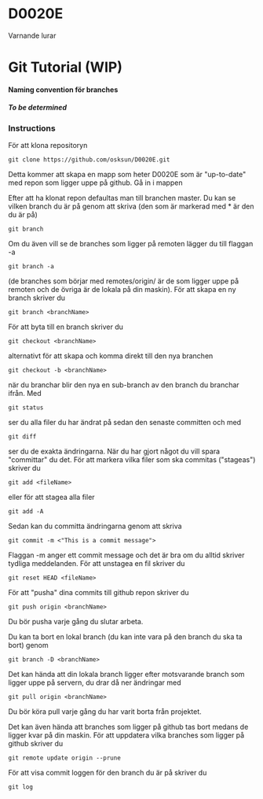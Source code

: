 # D0020E
Varnande lurar


# Git Tutorial (WIP)

#### Naming convention för branches
##### To be determined

### Instructions

För att klona repositoryn
```
git clone https://github.com/osksun/D0020E.git
```
Detta kommer att skapa en mapp som heter D0020E som är "up-to-date" med repon som ligger uppe på github.
Gå in i mappen

Efter att ha klonat repon defaultas man till branchen master.
Du kan se vilken branch du är på genom att skriva (den som är markerad med * är den du är på)
```
git branch
```
Om du även vill se de branches som ligger på remoten lägger du till flaggan -a
```
git branch -a
```
(de branches som börjar med remotes/origin/ är de som ligger uppe på remoten och de övriga är de lokala på din maskin).
För att skapa en ny branch skriver du
```
git branch <branchName>
```

För att byta till en branch skriver du
```
git checkout <branchName>
```
alternativt för att skapa och komma direkt till den nya branchen
```
git checkout -b <branchName>
```
när du branchar blir den nya en sub-branch av den branch du branchar ifrån.
Med
```
git status
```
ser du alla filer du har ändrat på sedan den senaste committen och med 
```
git diff
```
ser du de exakta ändringarna.
När du har gjort något du vill spara "committar" du det. För att markera vilka filer som ska commitas ("stageas") skriver du
```
git add <fileName>
```
eller för att stagea alla filer
```
git add -A
```
Sedan kan du committa ändringarna genom att skriva 
```
git commit -m <"This is a commit message">
```
Flaggan -m anger ett commit message och det är bra om du alltid skriver tydliga meddelanden.
För att unstagea en fil skriver du
```
git reset HEAD <fileName>
```
För att "pusha" dina commits till github repon skriver du
```
git push origin <branchName>
```
Du bör pusha varje gång du slutar arbeta.

Du kan ta bort en lokal branch (du kan inte vara på den branch du ska ta bort) genom
```
git branch -D <branchName>
```
Det kan hända att din lokala branch ligger efter motsvarande branch som ligger uppe på servern, du drar då ner ändringar med
```
git pull origin <branchName>
```
Du bör köra pull varje gång du har varit borta från projektet.

Det kan även hända att branches som ligger på github tas bort medans de ligger kvar på din maskin. För att uppdatera vilka branches som ligger på github skriver du
```
git remote update origin --prune
```

För att visa commit loggen för den branch du är på skriver du
```
git log
```

